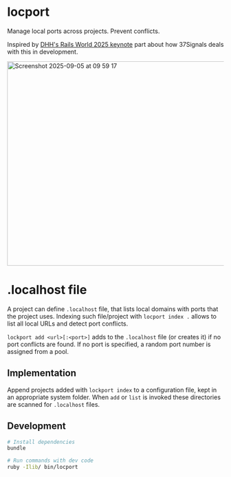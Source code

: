 # locport

Manage local ports across projects. Prevent conflicts. 

Inspired by [DHH's Rails World 2025 keynote](https://www.youtube.com/watch?v=gcwzWzC7gUA&t=1625s) 
part about how 37Signals deals with this in development.

<img width="1057" height="475" alt="Screenshot 2025-09-05 at 09 59 17" src="https://github.com/user-attachments/assets/a5242dc6-3d68-4898-9838-43e8d6d48d0a" />

# .localhost file

A project can define `.localhost` file, that lists local domains with ports that the project uses.
Indexing such file/project with `locport index .` allows to list all local URLs and detect port conflicts.

`lockport add <url>[:<port>]` adds to the `.localhost` file (or creates it) if no port conflicts are found. If no port is specified, 
a random port number is assigned from a pool.

## Implementation

Append projects added with `lockport index` to a configuration file, kept in an appropriate system folder.
When `add` or `list` is invoked these directories are scanned for `.localhost` files.

## Development

```sh
# Install dependencies
bundle

# Run commands with dev code
ruby -Ilib/ bin/locport
```
